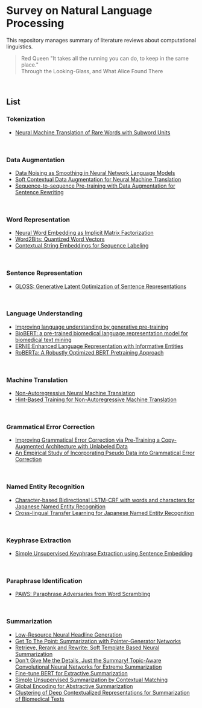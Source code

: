 # Survey on Natural Language Processing
This repository manages summary of literature reviews about computational linguistics.

> Red Queen "It takes all the running you can do, to keep in the same place." <br>
> Through the Looking-Glass, and What Alice Found There
<br>

## List

### Tokenization
- [Neural Machine Translation of Rare Words with Subword Units](https://github.com/t080/survey-nlp/blob/master/docs/wordpiece.md)
<br>


### Data Augmentation
- [Data Noising as Smoothing in Neural Network Language Models](https://github.com/t080/survey-nlp/blob/master/docs/Data_Noising_as_Smoothing_in_Neural_Network_Language_Models.md)
- [Soft Contextual Data Augmentation for Neural Machine Translation](https://github.com/t080/survey-nlp/blob/master/docs/Soft_Contextual_Data_Augmentation_for_Neural_Machine_Translation.md)
- [Sequence-to-sequence Pre-training with Data Augmentation for Sentence Rewriting](https://github.com/t080/survey-nlp/blob/master/docs/Sequence-to-sequence_Pre-training_with_Data_Augmentation_for_Sentence_Rewriting.md)
<br>


### Word Representation
- [Neural Word Embedding as Implicit Matrix Factorization](https://github.com/t080/survey-nlp/blob/master/docs/SPPMI-SVD.md)
- [Word2Bits: Quantized Word Vectors](https://github.com/t080/survey-nlp/blob/master/docs/word2bits.md)
- [Contextual String Embeddings for Sequence Labeling](https://github.com/t080/survey-nlp/blob/master/docs/Contextual_String_Embeddings.md)
<br>


### Sentence Representation
- [GLOSS: Generative Latent Optimization of Sentence Representations](https://github.com/t080/survey-nlp/blob/master/docs/GLOSS.md)
<br>


### Language Understanding
- [Improving language understanding by generative pre-training](https://github.com/t080/survey-nlp/blob/master/docs/GPT.md)
- [BioBERT: a pre-trained biomedical language representation model for biomedical text mining](https://github.com/t080/survey-nlp/blob/master/docs/BioBERT.md)
- [ERNIE:Enhanced Language Representation with Informative Entities](https://github.com/t080/survey-nlp/blob/master/docs/ERNIE.md)
- [RoBERTa: A Robustly Optimized BERT Pretraining Approach](https://github.com/t080/survey-nlp/blob/master/docs/RoBERTa.md)
<br>


### Machine Translation
- [Non-Autoregressive Neural Machine Translation](https://github.com/t080/survey-nlp/blob/master/docs/NAT.md)
- [Hint-Based Training for Non-Autoregressive Machine Translation](https://github.com/t080/survey-nlp/blob/master/docs/Hint-Based_Training_for_Non-Autoregressive_Machine_Translation.md)
<br>


### Grammatical Error Correction
- [Improving Grammatical Error Correction via Pre-Training a Copy-Augmented Architecture with Unlabeled Data](https://github.com/t080/survey-nlp/blob/master/docs/Improving_Grammatical_Error_Correction_via_Pre-Training_a_Copy-Augmented_Architecture_with_Unlabeled_Data.md)
- [An Empirical Study of Incorporating Pseudo Data into Grammatical Error Correction](https://github.com/t080/survey-nlp/blob/master/docs/An_Empirical_Study_of_Incorporatiing_Psudo_Data_into_Grammatical_Error_Correction.md)
<br>


### Named Entity Recognition
- [Character-based Bidirectional LSTM-CRF with words and characters for Japanese Named Entity Recognition](https://github.com/t080/survey-nlp/blob/master/docs/char-bilstm-crf.md)
- [Cross-lingual Transfer Learning for Japanese Named Entity Recognition](https://github.com/t080/survey-nlp/blob/master/docs/Cross-lingual_Transfer_Learning_for_Japanese_Named_Entity_Recognition.md)
<br>


### Keyphrase Extraction
- [Simple Unsupervised Keyphrase Extraction using Sentence Embedding](https://github.com/t080/survey-nlp/blob/master/docs/Embedrankpp.md)
<br>


### Paraphrase Identification
- [PAWS: Paraphrase Adversaries from Word Scrambling](https://github.com/t080/survey-nlp/blob/master/docs/PAWS.md)
<br>


### Summarization
- [Low-Resource Neural Headline Generation](https://github.com/t080/survey-nlp/blob/master/docs/Low-Resource_Neural_Headline_Generation.md)
- [Get To The Point: Summarization with Pointer-Generator Networks](https://github.com/t080/survey-nlp/blob/master/docs/PGEN.md)
- [Retrieve, Rerank and Rewrite: Soft Template Based Neural Summarization](https://github.com/t080/survey-nlp/blob/master/docs/Re3sum.md)
- [Don't Give Me the Details, Just the Summary! Topic-Aware Convolutional Neural Networks for Extreme Summarization](https://github.com/t080/survey-nlp/blob/master/docs/Dont_Give_Me_the_Details_Just_the_Summary.md)
- [Fine-tune BERT for Extractive Summarization](https://github.com/t080/survey-nlp/blob/master/docs/BERTSUM.md)
- [Simple Unsupervised Summarization by Contextual Matching](https://github.com/t080/survey-nlp/blob/master/docs/Simple_Unsupervised_Summarization_by_Contextual_Matching.md)
- [Global Encoding for Abstractive Summarization](https://github.com/t080/survey-nlp/blob/master/docs/Global_Encoding_for_Abstractive_Summarization.md)
- [Clustering of Deep Contextualized Representations for Summarization of Biomedical Texts](https://github.com/t080/survey-nlp/blob/master/docs/biotextsum.md)
<br>

